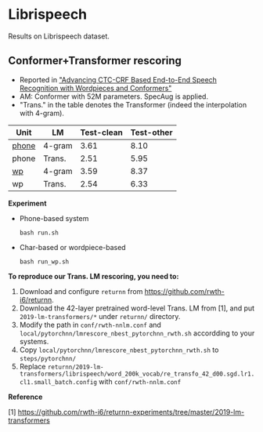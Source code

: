 # Librispeech

Results on Librispeech dataset.

## Conformer+Transformer rescoring

* Reported in ["Advancing CTC-CRF Based End-to-End Speech Recognition with Wordpieces and Conformers"](https://arxiv.org/abs/2107.03007)
* AM: Conformer with 52M parameters. SpecAug is applied.
* "Trans." in the table denotes the Transformer (indeed the interpolation with 4-gram).

| Unit                     | LM     | Test-clean | Test-other |
| ------------------------ | ------ | ---------- | ---------- |
| [phone](exp/libri_phone) | 4-gram | 3.61       | 8.10       |
| phone                    | Trans. | 2.51       | 5.95       |
| [wp](exp/libri_wp)       | 4-gram | 3.59       | 8.37       |
| wp                       | Trans. | 2.54       | 6.33       |

**Experiment**

* Phone-based system

  ```shell
  bash run.sh
  ```

* Char-based or wordpiece-based

  ```shell
  bash run_wp.sh
  ```

**To reproduce our Trans. LM rescoring, you need to:**

1. Download and configure `returnn` from https://github.com/rwth-i6/returnn.
2. Download the 42-layer pretrained word-level Trans. LM from [1], and put `2019-lm-transformers/*` under `returnn/` directory.
3. Modify the path in `conf/rwth-nnlm.conf` and `local/pytorchnn/lmrescore_nbest_pytorchnn_rwth.sh` accordding to your systems.
4. Copy `local/pytorchnn/lmrescore_nbest_pytorchnn_rwth.sh` to `steps/pytorchnn/`
5. Replace `returnn/2019-lm-transformers/librispeech/word_200k_vocab/re_transfo_42_d00.sgd.lr1.cl1.small_batch.config` with `conf/rwth-nnlm.conf`

**Reference**

[1] https://github.com/rwth-i6/returnn-experiments/tree/master/2019-lm-transformers